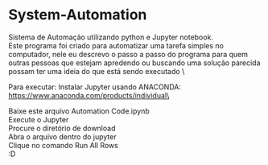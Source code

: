 # System-Automation
Sistema de Automação utilizando python e Jupyter notebook. \
Este programa foi criado para automatizar uma tarefa simples no computador,
nele eu descrevo o passo a passo do programa para quem outras pessoas
que estejam apredendo ou buscando uma solução parecida possam ter uma ideia do que está sendo executado \ 

Para executar:
Instalar Jupyter usando ANACONDA:\
https://www.anaconda.com/products/individual\

Baixe este arquivo Automation Code.ipynb \
Execute o Jupyter \
Procure o diretório de download \
Abra o arquivo dentro do jupyter \
Clique no comando Run All Rows \
:D
